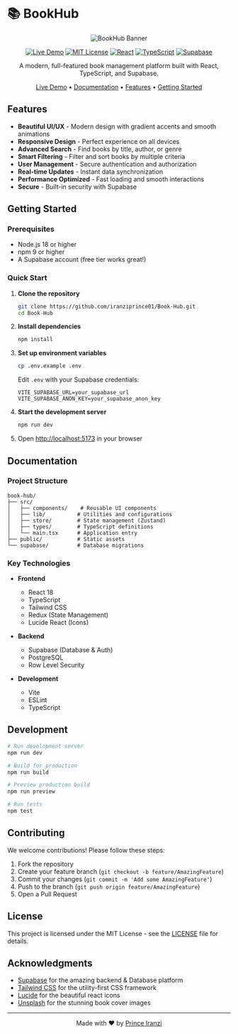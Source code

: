 # 📚 BookHub

<div align="center">

   ![BookHub Banner](https://images.unsplash.com/photo-1507842217343-583bb7270b66?auto=format&fit=crop&w=2000&q=80)
   
   [![Live Demo](https://img.shields.io/badge/Live-Demo-brightgreen.svg)](https://book-hub-alu.netlify.app)
   [![MIT License](https://img.shields.io/badge/License-MIT-blue.svg)](https://opensource.org/license/mit)
   [![React](https://img.shields.io/badge/React-18-blue.svg)](https://reactjs.org/)
   [![TypeScript](https://img.shields.io/badge/TypeScript-5.0-blue.svg)](https://www.typescriptlang.org/)
   [![Supabase](https://img.shields.io/badge/Supabase-2.0-green.svg)](https://supabase.com/)
   
   A modern, full-featured book management platform built with React, TypeScript, and Supabase.
   
   [Live Demo](https://book-hub-alu.netlify.app) • [Documentation](#documentation) • [Features](#features) • [Getting Started](#getting-started)

</div>

## Features

- **Beautiful UI/UX** - Modern design with gradient accents and smooth animations
- **Responsive Design** - Perfect experience on all devices
- **Advanced Search** - Find books by title, author, or genre
- **Smart Filtering** - Filter and sort books by multiple criteria
- **User Management** - Secure authentication and authorization
- **Real-time Updates** - Instant data synchronization
- **Performance Optimized** - Fast loading and smooth interactions
- **Secure** - Built-in security with Supabase

## Getting Started

### Prerequisites

- Node.js 18 or higher
- npm 9 or higher
- A Supabase account (free tier works great!)

### Quick Start

1. **Clone the repository**

   ```bash
   git clone https://github.com/iranziprince01/Book-Hub.git
   cd Book-Hub
   ```

2. **Install dependencies**

   ```bash
   npm install
   ```

3. **Set up environment variables**

   ```bash
   cp .env.example .env
   ```

   Edit `.env` with your Supabase credentials:

   ```env
   VITE_SUPABASE_URL=your_supabase_url
   VITE_SUPABASE_ANON_KEY=your_supabase_anon_key
   ```

4. **Start the development server**

   ```bash
   npm run dev
   ```

5. Open [http://localhost:5173](http://localhost:5173) in your browser

## Documentation

### Project Structure

```
book-hub/
├── src/
│   ├── components/    # Reusable UI components
│   ├── lib/          # Utilities and configurations
│   ├── store/        # State management (Zustand)
│   ├── types/        # TypeScript definitions
│   └── main.tsx      # Application entry
├── public/           # Static assets
└── supabase/         # Database migrations
```

### Key Technologies

- **Frontend**

  - React 18
  - TypeScript
  - Tailwind CSS
  - Redux (State Management)
  - Lucide React (Icons)

- **Backend**

  - Supabase (Database & Auth)
  - PostgreSQL
  - Row Level Security

- **Development**
  - Vite
  - ESLint
  - TypeScript

## Development

```bash
# Run development server
npm run dev

# Build for production
npm run build

# Preview production build
npm run preview

# Run tests
npm test
```

## Contributing

We welcome contributions! Please follow these steps:

1. Fork the repository
2. Create your feature branch (`git checkout -b feature/AmazingFeature`)
3. Commit your changes (`git commit -m 'Add some AmazingFeature'`)
4. Push to the branch (`git push origin feature/AmazingFeature`)
5. Open a Pull Request

## License

This project is licensed under the MIT License - see the [LICENSE](LICENSE) file for details.

## Acknowledgments

- [Supabase](https://supabase.com/) for the amazing backend & Database platform
- [Tailwind CSS](https://tailwindcss.com/) for the utility-first CSS framework
- [Lucide](https://lucide.dev/) for the beautiful react icons
- [Unsplash](https://unsplash.com/) for the stunning book cover images

---

<div align="center">

Made with ❤️ by [Prince Iranzi](https://github.com/iranziprince01)

</div>
